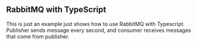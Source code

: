 ## RabbitMQ with TypeScript

This is just an example just shows how to use RabbitMQ with Typescript. Publisher sends message every second, and consumer receives messages that come from publisher.